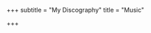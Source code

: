 +++
subtitle = "My Discography"
title = "Music"

+++

<div><script src='[https://embed.songtradr.com/v1/es](https://embed.songtradr.com/v1/es "https://embed.songtradr.com/v1/es")' data-key='IxMqzsSGLhsELtUrIzSHroGbhzBiDkHv' data-size='md'></script></div>